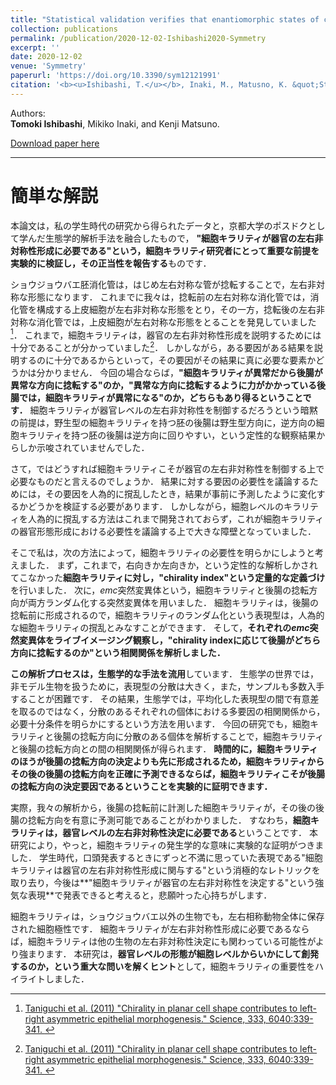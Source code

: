 ```yaml
---
title: "Statistical validation verifies that enantiomorphic states of cell chirality are determinant dictating the left- or right-handed direction of the hindgut rotation in *Drosophila*"
collection: publications
permalink: /publication/2020-12-02-Ishibashi2020-Symmetry
excerpt: ''
date: 2020-12-02
venue: 'Symmetry'
paperurl: 'https://doi.org/10.3390/sym12121991'
citation: '<b><u>Ishibashi, T.</u></b>, Inaki, M., Matusno, K. &quot;Statistical validation verifies that enantiomorphic states of cell chirality are determinant dictating the left- or right-handed direction of the hindgut rotation in <i>Drosophila</i>.&quot; <i>Symmetry</i> 2020 <b>12</b>(12):1991.'
---
```


Authors:  
**Tomoki Ishibashi**, Mikiko Inaki, and Kenji Matsuno.

[Download paper here](https://www.mdpi.com/2073-8994/12/12/1991/pdf)

---

# 簡単な解説

本論文は，私の学生時代の研究から得られたデータと，京都大学のポスドクとして学んだ生態学的解析手法を融合したもので，
**"細胞キラリティが器官の左右非対称性形成に必要である"という，細胞キラリティ研究者にとって重要な前提を実験的に検証し，その正当性を報告する**ものです．

ショウジョウバエ胚消化管は，はじめ左右対称な管が捻転することで，左右非対称な形態になります．
これまでに我々は，捻転前の左右対称な消化管では，消化管を構成する上皮細胞が左右非対称な形態をとり，その一方，捻転後の左右非対称な消化管では，上皮細胞が左右対称な形態をとることを発見していました[^1]．
これまで，細胞キラリティは，器官の左右非対称性形成を説明するためには十分であることが分かっていました[^1]．
しかしながら，ある要因がある結果を説明するのに十分であるからといって，その要因がその結果に真に必要な要素かどうかは分かりません．
今回の場合ならば，**"細胞キラリティが異常だから後腸が異常な方向に捻転する"のか，"異常な方向に捻転するように力がかかっている後腸では，細胞キラリティが異常になる"のか，どちらもあり得るということです．**
細胞キラリティが器官レベルの左右非対称性を制御するだろうという暗黙の前提は，野生型の細胞キラリティを持つ胚の後腸は野生型方向に，逆方向の細胞キラリティを持つ胚の後腸は逆方向に回りやすい，という定性的な観察結果からしか示唆されていませんでした．

さて，ではどうすれば細胞キラリティこそが器官の左右非対称性を制御する上で必要なものだと言えるのでしょうか．
結果に対する要因の必要性を議論するためには，その要因を人為的に撹乱したとき，結果が事前に予測したように変化するかどうかを検証する必要があります．
しかしながら，細胞レベルのキラリティを人為的に撹乱する方法はこれまで開発されておらず，これが細胞キラリティの器官形態形成における必要性を議論する上で大きな障壁となっていました．

そこで私は，次の方法によって，細胞キラリティの必要性を明らかにしようと考えました．
まず，これまで，右向きか左向きか，という定性的な解析しかされてこなかった**細胞キラリティに対し，"chirality index"という定量的な定義づけ**を行いました．
次に，*emc*突然変異体という，細胞キラリティと後腸の捻転方向が両方ランダム化する突然変異体を用いました．
細胞キラリティは，後腸の捻転前に形成されるので，細胞キラリティのランダム化という表現型は，人為的な細胞キラリティの撹乱とみなすことができます．
そして，**それぞれの*emc*突然変異体をライブイメージング観察し，"chirality indexに応じて後腸がどちら方向に捻転するのか"という相関関係を解析しました．**

**この解析プロセスは，生態学的な手法を流用**しています．
生態学の世界では，非モデル生物を扱うために，表現型の分散は大きく，また，サンプルも多数入手することが困難です．
その結果，生態学では，平均化した表現型の間で有意差を取るのではなく，分散のあるそれぞれの個体における多要因の相関関係から，必要十分条件を明らかにするという方法を用います．
今回の研究でも，細胞キラリティと後腸の捻転方向に分散のある個体を解析することで，細胞キラリティと後腸の捻転方向との間の相関関係が得られます．
**時間的に，細胞キラリティのほうが後腸の捻転方向の決定よりも先に形成されるため，細胞キラリティからその後の後腸の捻転方向を正確に予測できるならば，細胞キラリティこそが後腸の捻転方向の決定要因であるということを実験的に証明できます．**

実際，我々の解析から，後腸の捻転前に計測した細胞キラリティが，その後の後腸の捻転方向を有意に予測可能であることがわかりました．
すなわち，**細胞キラリティは，器官レベルの左右非対称性決定に必要である**ということです．
本研究により，やっと，細胞キラリティの発生学的な意味に実験的な証明がつきました．
学生時代，口頭発表するときにずっと不満に思っていた表現である"細胞キラリティは器官の左右非対称性形成に関与する"という消極的なレトリックを取り去り，今後は**"細胞キラリティが器官の左右非対称性を決定する"という強気な表現**で発表できると考えると，悲願叶った心持ちがします．

細胞キラリティは，ショウジョウバエ以外の生物でも，左右相称動物全体に保存された細胞極性です．
細胞キラリティが左右非対称性形成に必要であるならば，細胞キラリティは他の生物の左右非対称性決定にも関わっている可能性がより強まります．
本研究は，**器官レベルの形態が細胞レベルからいかにして創発するのか，という重大な問いを解くヒント**として，細胞キラリティの重要性をハイライトしました．

[^1]: [Taniguchi et al. (2011) "Chirality in planar cell shape contributes to left-right asymmetric epithelial morphogenesis." Science, 333, 6040:339-341. ](https://science.sciencemag.org/content/333/6040/339.long)
